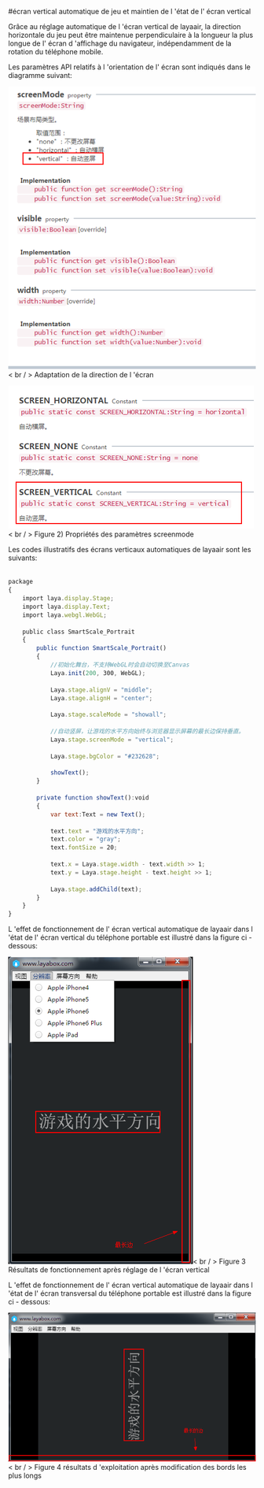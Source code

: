 #écran vertical automatique de jeu et maintien de l 'état de l' écran vertical



Grâce au réglage automatique de l 'écran vertical de layaair, la direction horizontale du jeu peut être maintenue perpendiculaire à la longueur la plus longue de l' écran d 'affichage du navigateur, indépendamment de la rotation du téléphone mobile.

Les paramètres API relatifs à l 'orientation de l' écran sont indiqués dans le diagramme suivant:

​![blob.png](img/1.png)< br / >
Adaptation de la direction de l 'écran

​![blob.png](img/2.png)< br / >
Figure 2) Propriétés des paramètres screenmode



Les codes illustratifs des écrans verticaux automatiques de layaair sont les suivants:


```javascript

package 
{
    import laya.display.Stage;
    import laya.display.Text;
    import laya.webgl.WebGL;
 
    public class SmartScale_Portrait
    {
        public function SmartScale_Portrait() 
        {
            //初始化舞台，不支持WebGL时会自动切换至Canvas
            Laya.init(200, 300, WebGL);
             
            Laya.stage.alignV = "middle";
            Laya.stage.alignH = "center";
             
            Laya.stage.scaleMode = "showall";
 
            //自动竖屏，让游戏的水平方向始终与浏览器显示屏幕的最长边保持垂直。
            Laya.stage.screenMode = "vertical";
             
            Laya.stage.bgColor = "#232628";
             
            showText();
        }
         
        private function showText():void 
        {
            var text:Text = new Text();
             
            text.text = "游戏的水平方向";
            text.color = "gray";
            text.fontSize = 20;
             
            text.x = Laya.stage.width - text.width >> 1;
            text.y = Laya.stage.height - text.height >> 1;
             
            Laya.stage.addChild(text);
        }
    }
}

```




L 'effet de fonctionnement de l' écran vertical automatique de layaair dans l 'état de l' écran vertical du téléphone portable est illustré dans la figure ci - dessous:

​![blob.png](img/3.png)< br / >
Figure 3 Résultats de fonctionnement après réglage de l 'écran vertical



L 'effet de fonctionnement de l' écran vertical automatique de layaair dans l 'état de l' écran transversal du téléphone portable est illustré dans la figure ci - dessous:

​![blob.png](img/4.png)< br / >
Figure 4 résultats d 'exploitation après modification des bords les plus longs



